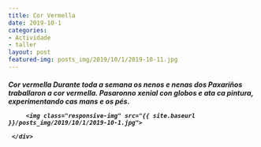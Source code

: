 ```yaml
---
title: Cor Vermella
date: 2019-10-1
categories:
- Actividade
- taller
layout: post
featured-img: posts_img/2019/10/1/2019-10-11.jpg
---
```

 <h5 class="center header text_h2">
Cor vermella
 <!--more-->
Durante toda a semana os nenos e nenas dos Paxariños traballaron a cor vermella. Pasaronno xenial con globos e ata ca pintura, experimentando cas mans e os pés.

<div class="row">
     <div class="col s12 m12">
	 
         <img class="responsive-img" src="{{ site.baseurl }}/posts_img/2019/10/1/2019-10-1.jpg">
		 
     </div>


	   
  
 
 
 

